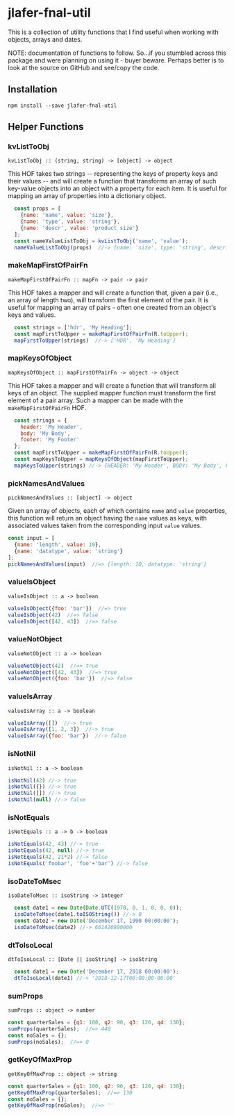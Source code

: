 # jlafer-fnal-util

This is a collection of utility functions that I find useful when working with objects, arrays and dates.

NOTE: documentation of functions to follow. So...if you stumbled across this package and were planning on using it - buyer beware. Perhaps better is to look at the source on GitHub and see/copy the code.

## Installation

    npm install --save jlafer-fnal-util

## Helper Functions

### kvListToObj
```
kvListToObj :: (string, string) -> [object] -> object
```
This HOF takes two strings -- representing the keys of property keys and their values -- and will create a function that transforms an array of such key-value objects into an object with a property for each item. It is useful for mapping an array of properties into a dictionary object.
```javascript
  const props = [
    {name: 'name', value: 'size'},
    {name: 'type', value: 'string'},
    {name: 'descr', value: 'product size'}
  ];
  const nameValueListToObj = kvListToObj('name', 'value');
  nameValueListToObj(props)  //-> {name: 'size', type: 'string', descr: 'product size'}
```
### makeMapFirstOfPairFn
```
makeMapFirstOfPairFn :: mapFn -> pair -> pair
```
This HOF takes a mapper and will create a function that, given a pair (i.e., an array of length two), will transform the first element of the pair. It is useful for mapping an array of pairs - often one created from an object's keys and values.
```javascript
  const strings = ['hdr', 'My Heading'];
  const mapFirstToUpper = makeMapFirstOfPairFn(R.toUpper);
  mapFirstToUpper(strings)  //-> ['HDR', 'My Heading']
```
### mapKeysOfObject
```
mapKeysOfObject :: mapFirstOfPairFn -> object -> object
```
This HOF takes a mapper and will create a function that will transform all keys of an object. The supplied mapper function must transform the first element of a pair array. Such a mapper can be made with the `makeMapFirstOfPairFn` HOF.
```javascript
  const strings = {
    header: 'My Header',
    body: 'My Body',
    footer: 'My Footer'
  };
  const mapFirstToUpper = makeMapFirstOfPairFn(R.toUpper);
  const mapKeysToUpper = mapKeysOfObject(mapFirstToUpper);
  mapKeysToUpper(strings) //-> {HEADER: 'My Header', BODY: 'My Body', FOOTER: 'My Footer'}
```

### pickNamesAndValues
```
pickNamesAndValues :: [object] -> object
```
Given an array of objects, each of which contains `name` and `value` properties, this function will return an object having the `name` values as keys, with associated values taken from the corresponding input `value` values.
```javascript
const input = [
  {name: 'length', value: 10},
  {name: 'datatype', value: 'string'}
];
pickNamesAndValues(input)  //=> {length: 10, datatype: 'string'}
```

### valueIsObject
```
valueIsObject :: a -> boolean
```
```javascript
valueIsObject({foo: 'bar'})  //=> true
valueIsObject(42)  //=> false
valueIsObject([42, 43])  //=> false
```

### valueNotObject
```
valueNotObject :: a -> boolean
```
```javascript
valueNotObject(42)  //=> true
valueNotObject([42, 43])  //=> true
valueNotObject({foo: 'bar'})  //=> false
```
### valueIsArray
```
valueIsArray :: a -> boolean
```
```javascript
valueIsArray([])  //-> true
valueIsArray([1, 2, 3])  //-> true
valueIsArray({foo: 'bar'})  //-> false
```

### isNotNil
```
isNotNil :: a -> boolean
```
```javascript
isNotNil(42) //-> true
isNotNil({}) //-> true
isNotNil([]) //-> true
isNotNil(null) //-> false
```

### isNotEquals
```
isNotEquals :: a -> b -> boolean
```
```javascript
isNotEquals(42, 43) //-> true
isNotEquals(42, null) //-> true
isNotEquals(42, 21*2) //-> false
isNotEquals('foobar', 'foo'+'bar') //-> false
```

### isoDateToMsec
```
isoDateToMsec :: isoString -> integer
```
```javascript
  const date1 = new Date(Date.UTC(1970, 0, 1, 0, 0, 0));
  isoDateToMsec(date1.toISOString()) //-> 0
  const date2 = new Date('December 17, 1990 00:00:00');
  isoDateToMsec(date2) //-> 661420800000
```

### dtToIsoLocal
```
dtToIsoLocal :: [Date || isoString] -> isoString
```
```javascript
  const date1 = new Date('December 17, 2018 00:00:00');
  dtToIsoLocal(date1) //-> '2018-12-17T00:00:00-08:00'
```

### sumProps
```
sumProps :: object -> number
```
```javascript
const quarterSales = {q1: 100, q2: 90, q3: 120, q4: 130};
sumProps(quarterSales);  //=> 440
const noSales = {};
sumProps(noSales);  //=> 0
```

### getKeyOfMaxProp
```
getKeyOfMaxProp :: object -> string
```
```javascript
const quarterSales = {q1: 100, q2: 90, q3: 120, q4: 130};
getKeyOfMaxProp(quarterSales);  //=> 130
const noSales = {};
getKeyOfMaxProp(noSales);  //=> ''
```
